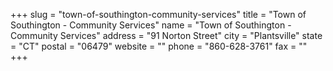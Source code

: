 +++
slug = "town-of-southington-community-services"
title = "Town of Southington - Community Services"
name = "Town of Southington - Community Services"
address = "91 Norton Street"
city = "Plantsville"
state = "CT"
postal = "06479"
website = ""
phone = "860-628-3761"
fax = ""
+++

